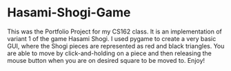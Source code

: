 # Hasami-Shogi-Game
This was the Portfolio Project for my CS162 class. It is an implementation of variant 1 of the game Hasami Shogi. I used pygame to create a very basic GUI, where the Shogi pieces are represented as red and black triangles. You are able to move by click-and-holding on a piece and then releasing the mouse button when you are on desired square to be moved to. Enjoy!

